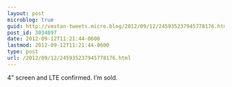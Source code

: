 ```yaml
---
layout: post
microblog: true
guid: http://vmstan-tweets.micro.blog/2012/09/12/245935237945778176.html
post_id: 3034897
date: 2012-09-12T11:21:44-0600
lastmod: 2012-09-12T11:21:44-0600
type: post
url: /2012/09/12/245935237945778176.html
---
```

4” screen and LTE confirmed. I’m sold.
